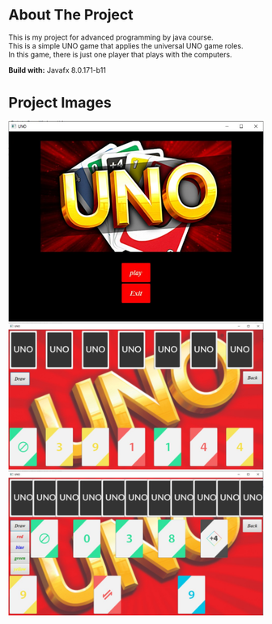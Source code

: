 # About The Project
This is my project for advanced programming by java course. <br> 
This is a simple UNO game that applies the universal UNO game roles.<br> In this game, there is just one player that plays with the computers.
<br>

**Build with:**
Javafx 8.0.171-b11

# Project Images
<img src="images/UNO1.jpeg" ><br>
<img src="images/UNO2.jpeg" ><br>
<img src="images/UNO3.jpeg" w>
